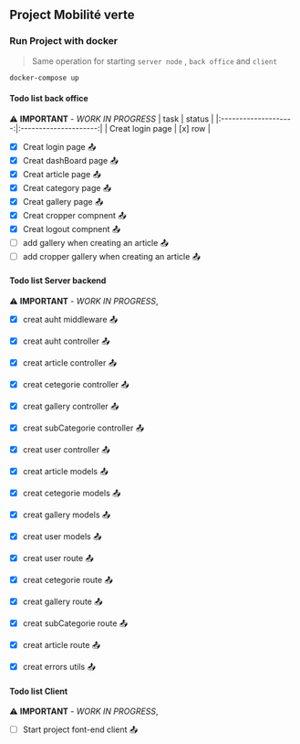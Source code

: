 ## Project Mobilité verte 

### Run Project with docker

>Same operation for starting `server node` , `back office` and `client`

```bash
docker-compose up 
```
#### Todo list back office
:warning:
**IMPORTANT** - *WORK IN PROGRESS*
|        task          |        status         |
|:--------------------:|:---------------------:|
| Creat login page     |       [x] row         |

- [x] Creat login page :outbox_tray: 
- [x] Creat dashBoard page :outbox_tray: 
- [x] Creat article page :outbox_tray: 
- [x] Creat category page :outbox_tray: 
- [x] Creat gallery page :outbox_tray: 
- [x] Creat cropper compnent :outbox_tray: 
- [x] Creat logout compnent :outbox_tray: 
- [ ] add gallery when creating an article :outbox_tray: 
- [ ] add cropper gallery when creating an article :outbox_tray: 

#### Todo list Server backend
:warning:
**IMPORTANT** - *WORK IN PROGRESS*,

- [x] creat auht middleware :outbox_tray: 

- [x] creat auht controller :outbox_tray: 
- [x] creat article controller :outbox_tray: 
- [x] creat cetegorie controller :outbox_tray: 
- [x] creat gallery controller :outbox_tray: 
- [x] creat subCategorie controller :outbox_tray: 
- [x] creat user controller :outbox_tray: 

- [x] creat article models :outbox_tray: 
- [x] creat cetegorie models :outbox_tray: 
- [x] creat gallery models :outbox_tray: 
- [x] creat user models :outbox_tray: 

- [x] creat user route :outbox_tray: 
- [x] creat cetegorie route :outbox_tray: 
- [x] creat gallery route :outbox_tray: 
- [x] creat subCategorie route :outbox_tray: 
- [x] creat article route :outbox_tray: 

- [x] creat errors utils :outbox_tray: 

#### Todo list Client
:warning:
**IMPORTANT** - *WORK IN PROGRESS*,

- [ ] Start project font-end client :outbox_tray: 
